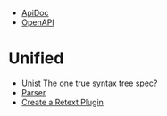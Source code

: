 - [ApiDoc](https://apidocjs.com/)
- [OpenAPI](https://github.com/OAI/OpenAPI-Specification)
# Unified
- [Unist](https://github.com/syntax-tree/unist) The one true syntax tree spec?
- [Parser](https://github.com/unifiedjs/unified)
- [Create a Retext Plugin](https://unifiedjs.com/learn/guide/create-a-plugin/)
